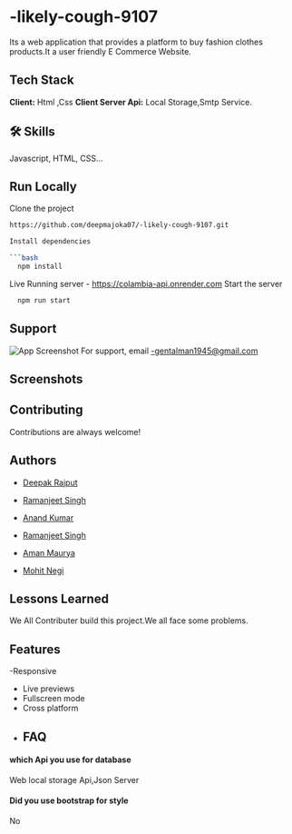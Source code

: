# -likely-cough-9107

Its a web application that provides a platform to buy fashion clothes products.It a user friendly E Commerce Website.
## Tech Stack
**Client:** Html ,Css
**Client Server Api:** Local Storage,Smtp Service.
## 🛠 Skills
Javascript, HTML, CSS...


## Run Locally

Clone the project
```bash
https://github.com/deepmajoka07/-likely-cough-9107.git

Install dependencies

```bash
  npm install
```
Live Running server  - https://colambia-api.onrender.com
Start the server

```bash
  npm run start
```
## Support
![App Screenshot](shorturl.at/CEPV1)
For support, email -gentalman1945@gmail.com 
## Screenshots
## Contributing

Contributions are always welcome!
## Authors

- [Deepak Rajput](https://github.com/deepmajoka07)

- [Ramanjeet Singh](https://github.com/gzbsingh)
- [Anand Kumar](https://github.com/Anandkr21)
- [Ramanjeet Singh](https://github.com/gzbsingh)
- [Aman Maurya](https://github.com/Amanmauryacode)
- [Mohit Negi](https://github.com/MOHITNEGI16)
## Lessons Learned

We All Contributer build this project.We all face some problems.
## Features

  -Responsive
- Live previews
- Fullscreen mode
- Cross platform
- ## FAQ

#### which Api you use for database

Web local storage Api,Json Server

#### Did you use bootstrap for style

No

